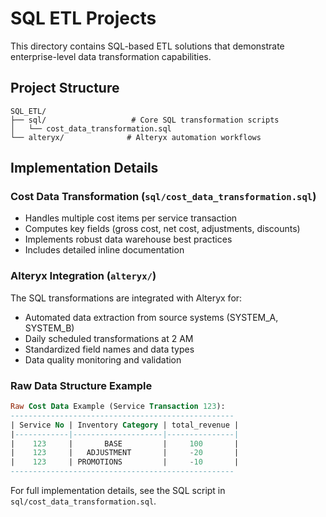# SQL ETL Projects

This directory contains SQL-based ETL solutions that demonstrate enterprise-level data transformation capabilities.

## Project Structure

```
SQL_ETL/
├── sql/                   # Core SQL transformation scripts
│   └── cost_data_transformation.sql
└── alteryx/              # Alteryx automation workflows
```

## Implementation Details

### Cost Data Transformation (`sql/cost_data_transformation.sql`)
- Handles multiple cost items per service transaction
- Computes key fields (gross cost, net cost, adjustments, discounts)
- Implements robust data warehouse best practices
- Includes detailed inline documentation

### Alteryx Integration (`alteryx/`)
The SQL transformations are integrated with Alteryx for:
- Automated data extraction from source systems (SYSTEM_A, SYSTEM_B)
- Daily scheduled transformations at 2 AM
- Standardized field names and data types
- Data quality monitoring and validation

### Raw Data Structure Example
```sql
Raw Cost Data Example (Service Transaction 123):
--------------------------------------------------
| Service No | Inventory Category | total_revenue |
|------------|--------------------|---------------|
|    123     |       BASE         |     100       |
|    123     |   ADJUSTMENT       |     -20       |
|    123     | PROMOTIONS         |     -10       |
--------------------------------------------------
```

For full implementation details, see the SQL script in `sql/cost_data_transformation.sql`.
